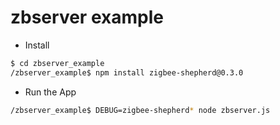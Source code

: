 # zbserver example 

* Install
```sh  
$ cd zbserver_example  
/zbserver_example$ npm install zigbee-shepherd@0.3.0  
```

* Run the App
```sh  
/zbserver_example$ DEBUG=zigbee-shepherd* node zbserver.js
```
